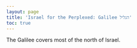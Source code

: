 ```yaml
---
layout: page
title: 'Israel for the Perplexed: Galilee הגליל'
toc: true
---
```


The Galilee covers most of the north of Israel.

